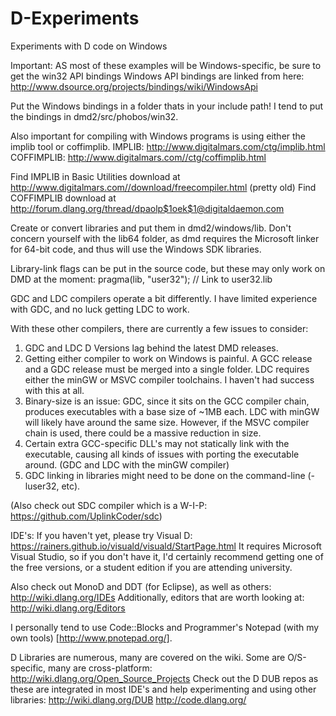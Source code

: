 D-Experiments
=============

Experiments with D code on Windows

Important: AS most of these examples will be Windows-specific, be sure to get the win32 API bindings
Windows API bindings are linked from here: http://www.dsource.org/projects/bindings/wiki/WindowsApi

Put the Windows bindings in a folder thats in your include path! I tend to put the bindings in dmd2/src/phobos/win32.

Also important for compiling with Windows programs is using either the implib tool or coffimplib.
IMPLIB: http://www.digitalmars.com/ctg/implib.html
COFFIMPLIB: http://www.digitalmars.com//ctg/coffimplib.html

Find IMPLIB in Basic Utilities download at http://www.digitalmars.com//download/freecompiler.html
(pretty old)
Find COFFIMPLIB download at http://forum.dlang.org/thread/dpaolp$1oek$1@digitaldaemon.com

Create or convert libraries and put them in dmd2/windows/lib. Don't concern yourself with the lib64 folder, as dmd requires the Microsoft linker for 64-bit code, and thus will use the Windows SDK libraries.

Library-link flags can be put in the source code, but these may only work on DMD at the moment:
pragma(lib, "user32");  // Link to user32.lib

GDC and LDC compilers operate a bit differently. I have limited experience with GDC, and no luck getting LDC to work.

With these other compilers, there are currently a few issues to consider:
1. GDC and LDC D Versions lag behind the latest DMD releases.
2. Getting either compiler to work on Windows is painful. A GCC release and a GDC release must be merged into a single folder. LDC requires either the minGW or MSVC compiler toolchains. I haven't had success with this at all.
3. Binary-size is an issue: GDC, since it sits on the GCC compiler chain, produces executables with a base size of ~1MB each. LDC with minGW will likely have around the same size. However, if the MSVC compiler chain is used, there could be a massive reduction in size.
4. Certain extra GCC-specific DLL's may not statically link with the executable, causing all kinds of issues with porting the executable around. (GDC and LDC with the minGW compiler)
5. GDC linking in libraries might need to be done on the command-line (-luser32, etc).

(Also check out SDC compiler which is a W-I-P: https://github.com/UplinkCoder/sdc)

IDE's:
If you haven't yet, please try Visual D: https://rainers.github.io/visuald/visuald/StartPage.html
It requires Microsoft Visual Studio, so if you don't have it, I'd certainly recommend getting one of the free versions, or a student edition if you are attending university.

Also check out MonoD and DDT (for Eclipse), as well as others:
http://wiki.dlang.org/IDEs
Additionally, editors that are worth looking at:
http://wiki.dlang.org/Editors

I personally tend to use Code::Blocks and Programmer's Notepad (with my own tools) [http://www.pnotepad.org/].

D Libraries are numerous, many are covered on the wiki. Some are O/S-specific, many are cross-platform:
http://wiki.dlang.org/Open_Source_Projects
Check out the D DUB repos as these are integrated in most IDE's and help experimenting and using other libraries:
http://wiki.dlang.org/DUB
http://code.dlang.org/


